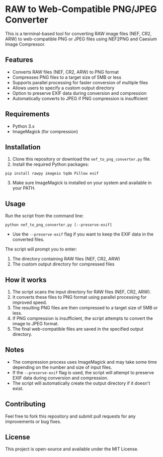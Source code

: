 # RAW to Web-Compatible PNG/JPEG Converter

This is a terminal-based tool for converting RAW image files (NEF, CR2, ARW) to web-compatible PNG or JPEG files using NEF2PNG and Caesium Image Compressor.

## Features

- Converts RAW files (NEF, CR2, ARW) to PNG format
- Compresses PNG files to a target size of 5MB or less
- Supports parallel processing for faster conversion of multiple files
- Allows users to specify a custom output directory
- Option to preserve EXIF data during conversion and compression
- Automatically converts to JPEG if PNG compression is insufficient

## Requirements

- Python 3.x
- ImageMagick (for compression)

## Installation

1. Clone this repository or download the `nef_to_png_converter.py` file.
2. Install the required Python packages:

```
pip install rawpy imageio tqdm Pillow exif
```

3. Make sure ImageMagick is installed on your system and available in your PATH.

## Usage

Run the script from the command line:

```
python nef_to_png_converter.py [--preserve-exif]
```

- Use the `--preserve-exif` flag if you want to keep the EXIF data in the converted files.

The script will prompt you to enter:
1. The directory containing RAW files (NEF, CR2, ARW)
2. The custom output directory for compressed files

## How it works

1. The script scans the input directory for RAW files (NEF, CR2, ARW).
2. It converts these files to PNG format using parallel processing for improved speed.
3. The resulting PNG files are then compressed to a target size of 5MB or less.
4. If PNG compression is insufficient, the script attempts to convert the image to JPEG format.
5. The final web-compatible files are saved in the specified output directory.

## Notes

- The compression process uses ImageMagick and may take some time depending on the number and size of input files.
- If the `--preserve-exif` flag is used, the script will attempt to preserve EXIF data during conversion and compression.
- The script will automatically create the output directory if it doesn't exist.

## Contributing

Feel free to fork this repository and submit pull requests for any improvements or bug fixes.

## License

This project is open-source and available under the MIT License.
